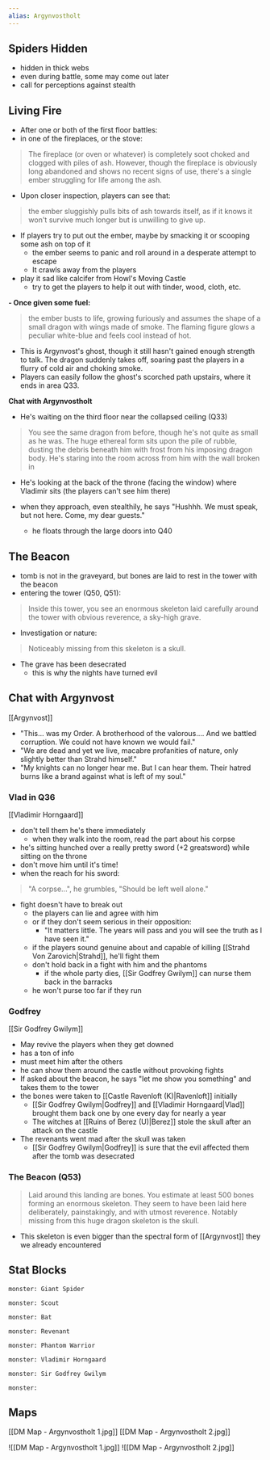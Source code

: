 ```yaml
---
alias: Argynvostholt
---
```


## Spiders Hidden
- hidden in thick webs
- even during battle, some may come out later
- call for perceptions against stealth

## Living Fire
- After one or both of the first floor battles:
- in one of the fireplaces, or the stove:
>The fireplace (or oven or whatever) is completely soot choked and clogged with piles of ash. However, though the fireplace is obviously long abandoned and shows no recent signs of use, there's a single ember struggling for life among the ash.

- Upon closer inspection, players can see that:
>the ember sluggishly pulls bits of ash towards itself, as if it knows it won't survive much longer but is unwilling to give up.

- If players try to put out the ember, maybe by smacking it or scooping some ash on top of it
	- the ember seems to panic and roll around in a desperate attempt to escape
	- It crawls away from the players
- play it sad like calcifer from Howl's Moving Castle
	- try to get the players to help it out with tinder, wood, cloth, etc.


**- Once given some fuel:**
>the ember busts to life, growing furiously and assumes the shape of a small dragon with wings made of smoke. The flaming figure glows a peculiar white-blue and feels cool instead of hot.

- This is Argynvost's ghost, though it still hasn't gained enough strength to talk. The dragon suddenly takes off, soaring past the players in a flurry of cold air and choking smoke.
- Players can easily follow the ghost's scorched path upstairs, where it ends in area Q33.


**Chat with Argynvostholt**
- He's waiting on the third floor near the collapsed ceiling (Q33)
>You see the same dragon from before, though he's not quite as small as he was. The huge ethereal form sits upon the pile of rubble, dusting the debris beneath him with frost from his imposing dragon body. He's staring into the room across from him with the wall broken in

- He's looking at the back of the throne (facing the window) where Vladimir sits (the players can't see him there)

- when they approach, even stealthily, he says "Hushhh. We must speak, but not here. Come, my dear guests."
	- he floats through the large doors into Q40


## The Beacon
- tomb is not in the graveyard, but bones are laid to rest in the tower with the beacon
- entering the tower (Q50, Q51):
>Inside this tower, you see an enormous skeleton laid carefully around the tower with obvious reverence, a sky-high grave.

- Investigation or nature:
>Noticeably missing from this skeleton is a skull.

- The grave has been desecrated
	- this is why the nights have turned evil

## Chat with Argynvost
[[Argynvost]]
- "This... was my Order. A brotherhood of the valorous.... And we battled corruption. We could not have known we would fail."
- "We are dead and yet we live, macabre profanities of nature, only slightly better than Strahd himself."
- "My knights can no longer hear me. But I can hear them. Their hatred burns like a brand against what is left of my soul."


### Vlad in Q36
[[Vladimir Horngaard]]
- don't tell them he's there immediately
	- when they walk into the room, read the part about his corpse
- he's sitting hunched over a really pretty sword (+2 greatsword) while sitting on the throne
- don't move him until it's time!
- when the reach for his sword:
>"A corpse...", he grumbles, "Should be left well alone."

- fight doesn't have to break out
	- the players can lie and agree with him
	- or if they don't seem serious in their opposition:
		- "It matters little. The years will pass and you will see the truth as I have seen it."
	- if the players sound genuine about and capable of killing [[Strahd Von Zarovich|Strahd]], he'll fight them
	- don't hold back in a fight with him and the phantoms
		- if the whole party dies, [[Sir Godfrey Gwilym]] can nurse them back in the barracks 
	- he won't purse too far if they run

### Godfrey
[[Sir Godfrey Gwilym]]
- May revive the players when they get downed
- has a ton of info
- must meet him after the others
- he can show them around the castle without provoking fights
- If asked about the beacon, he says "let me show you something" and takes them to the tower
- the bones were taken to [[Castle Ravenloft (K)|Ravenloft]] initially
	- [[Sir Godfrey Gwilym|Godfrey]] and [[Vladimir Horngaard|Vlad]] brought them back one by one every day for nearly a year
	- The witches at [[Ruins of Berez (U)|Berez]] stole the skull after an attack on the castle
- The revenants went mad after the skull was taken
	- [[Sir Godfrey Gwilym|Godfrey]] is sure that the evil affected them after the tomb was desecrated

### The Beacon (Q53)
>Laid around this landing are bones. You estimate at least 500 bones forming an enormous skeleton. They seem to have been laid here deliberately, painstakingly, and with utmost reverence. Notably missing from this huge dragon skeleton is the skull.

- This skeleton is even bigger than the spectral form of [[Argynvost]] they we already encountered

## Stat Blocks
```statblock
monster: Giant Spider
```

```statblock
monster: Scout
```

```statblock
monster: Bat
```
```statblock
monster: Revenant
```

```statblock
monster: Phantom Warrior
```

```statblock
monster: Vladimir Horngaard
```

```statblock
monster: Sir Godfrey Gwilym
```


```statblock
monster: 
```


## Maps
[[DM Map - Argynvostholt 1.jpg]]
[[DM Map - Argynvostholt 2.jpg]]

![[DM Map - Argynvostholt 1.jpg]]
![[DM Map - Argynvostholt 2.jpg]]


```dataviewjs
```